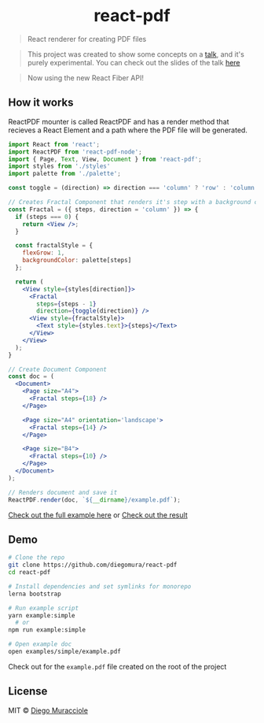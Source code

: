 <big><h1 align="center">react-pdf</h1></big>

> React renderer for creating PDF files

> This project was created to show some concepts on a [talk](https://www.meetup.com/ReactJS-Uruguay/events/234567399/), and it's purely experimental. You can check out the slides of the talk [here](https://diegomura.github.io/think-react-slides/)

> Now using the new React Fiber API!

## How it works
ReactPDF mounter is called ReactPDF and has a render method that recieves a React Element and a path where the PDF file will be generated.

```jsx
import React from 'react';
import ReactPDF from 'react-pdf-node';
import { Page, Text, View, Document } from 'react-pdf';
import styles from './styles'
import palette from './palette';

const toggle = (direction) => direction === 'column' ? 'row' : 'column';

// Creates Fractal Component that renders it's step with a background color
const Fractal = ({ steps, direction = 'column' }) => {
  if (steps === 0) {
    return <View />;
  }

  const fractalStyle = {
    flexGrow: 1,
    backgroundColor: palette[steps]
  };

  return (
    <View style={styles[direction]}>
      <Fractal
        steps={steps - 1}
        direction={toggle(direction)} />
      <View style={fractalStyle}>
        <Text style={styles.text}>{steps}</Text>
      </View>
    </View>
  );
}

// Create Document Component
const doc = (
  <Document>
    <Page size="A4">
      <Fractal steps={18} />
    </Page>

    <Page size="A4" orientation='landscape'>
      <Fractal steps={14} />
    </Page>

    <Page size="B4">
      <Fractal steps={10} />
    </Page>
  </Document>
);

// Renders document and save it
ReactPDF.render(doc, `${__dirname}/example.pdf`);
```
[Check out the full example here](https://github.com/diegomura/react-pdf/tree/master/examples/simple) or
[Check out the result](https://github.com/diegomura/react-pdf/blob/master/examples/simple/example.pdf)

## Demo

```bash
# Clone the repo
git clone https://github.com/diegomura/react-pdf
cd react-pdf

# Install dependencies and set symlinks for monorepo
lerna bootstrap

# Run example script
yarn example:simple
  # or
npm run example:simple

# Open example doc
open examples/simple/example.pdf
```

Check out for the `example.pdf` file created on the root of the project

## License

MIT © [Diego Muracciole](http://github.com/diegomura)
